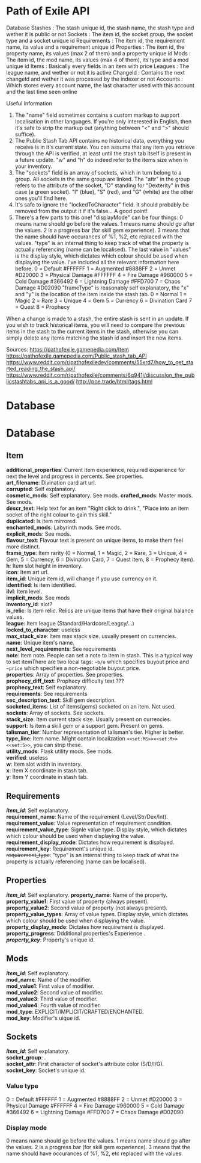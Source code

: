 # Path of Exile API

Database
Stashes : The stash unique id, the stash name, the stash type and wether it is public or not
Sockets : The item id, the socket group, the socket type and a socket unique id
Requirements : The item id, the requirement name, its value and a requirement unique id
Properties : The item id, the property name, its values (max 2 of them) and a property unique id
Mods : The item id, the mod name, its values (max 4 of them), its type and a mod unique id
Items : Basically every fields in an item with price
Leagues : The league name, and wether or not it is active
ChangeId : Contains the next changeId and wether it was processed by the indexer or not
Accounts : Which stores every account name, the last character used with this account and the last time seen online

Useful information
1. The "name" field sometimes contains a custom markup to support localisation in other languages. If you're only interested in English, then it's safe to strip the markup out (anything between "<" and ">" should suffice).
2. The Public Stash Tab API contains no historical data, everything you receive is in it's current state. You can assume that any item you retrieve through the API is verified, at least until the stash tab itself is present in a future update. "w" and "h" do indeed refer to the items size when in your inventory.
3. The "sockets" field is an array of sockets, which in turn belong to a group. All sockets in the same group are linked. The "attr" in the group refers to the attribute of the socket, "D" standing for "Dexterity" in this case (a green socket). "I" (blue), "S" (red), and "G" (white) are the other ones you'll find here.
4. It's safe to ignore the "lockedToCharacter" field. It should probably be removed from the output it if it's false... A good point!
5. There's a few parts to this one! "displayMode" can be four things: 0 means name should go before the values. 1 means name should go after the values. 2 is a progress bar (for skill gem experience). 3 means that the name should have occurances of %1, %2, etc replaced with the values. "type" is an internal thing to keep track of what the property is actually referencing (name can be localised). The last value in "values" is the display style, which dictates which colour should be used when displaying the value. I've included all the relevant information here before. 0 = Default #FFFFFF 1 = Augmented #8888FF 2 = Unmet #D20000 3 = Physical Damage #FFFFFF 4 = Fire Damage #960000 5 = Cold Damage #366492 6 = Lightning Damage #FFD700 7 = Chaos Damage #D02090 "frameType" is reasonably self explanatory, the "x" and "y" is the location of the item inside the stash tab. 0 = Normal 1 = Magic 2 = Rare 3 = Unique 4 = Gem 5 = Currency 6 = Divination Card 7 = Quest 8 = Prophecy

When a change is made to a stash, the entire stash is sent in an update. If you wish to track historical items, you will need to compare the previous items in the stash to the current items in the stash, otherwise you can simply delete any items matching the stash id and insert the new items.

Sources:
https://pathofexile.gamepedia.com/Item
https://pathofexile.gamepedia.com/Public_stash_tab_API
https://www.reddit.com/r/pathofexiledev/comments/55xrd7/how_to_get_started_reading_the_stash_api/
https://www.reddit.com/r/pathofexile/comments/6q941j/discussion_the_publicstashtabs_api_is_a_good/
http://poe.trade/html/tags.html

# Database

# Database

## Item

**additional_properties**: Current item experience, required experience for next the level and progress in percents. See properties. <br />
**art_filename**: Divination card art url. <br />
**corrupted**: Self explanatory. <br />
**cosmetic_mods**: Self explanatory. See mods. 
**crafted_mods**: Master mods. See mods. <br />
**descr_text**: Help text for an item "Right click to drink.", "Place into an item socket of the right colour to gain this skill." <br />
**duplicated**: Is item mirrored. <br />
**enchanted_mods**: Labyrinth mods. See mods. <br />
**explicit_mods**: See mods. <br />
**flavour_text**: Flavour text is present on unique items, to make them feel more distinct. <br />
**frame_type**: Item rarity (0 = Normal, 1 = Magic, 2 = Rare, 3 = Unique, 4 = Gem, 5 = Currency, 6 = Divination Card, 7 = Quest item, 8 = Prophecy item). <br />
**h**: Item slot height in inventory. <br />
**icon**: Item art url. <br />
**item_id**: Unique item id, will change if you use currency on it. <br />
**identified**: Is item identified. <br />
**ilvl**: Item level. <br />
**implicit_mods**: See mods <br />
**inventory_id**: slot? <br />
**is_relic**: Is item relic. Relics are unique items that have their original balance values. <br />
**league**: Item league (Standard/Hardcore/Leagcy/...) <br />
**locked_to_character**: useless <br />
**max_stack_size**: Item max stack size. usually present on currencies. <br />
**name**: Unique item's name. <br />
**next_level_requirements**: See requirements <br />
**note**: Item note. People can set a note to item in stash. This is a typical way to set itemThere are two local tags: `~b/o` which specifies buyout price and `~price` which specifies a non-negotiable buyout price. <br />
**properties**: Array of properties. See properties. <br />
**prophecy_diff_text**: Prophecy difficulty text	??? <br />
**prophecy_text**: Self explanatory. <br />
**requirements**: See requirements <br />
**sec_description_text**: Skill gem description. <br />
**socketed_items**: List of items(gems) socketed on an item. Not used. <br />
**sockets**: Array of sockets. See sockets. <br />
**stack_size**: Item current stack size. Usually present on currencies. <br />
**support**: Is item a skill gem or a support gem. Present on gems. <br />
**talisman_tier**: Number representation of talisman's tier. Higher is better. <br />
**type_line**: Item name. Might contain localization `<<set:MS>><<set:M>><<set:S>>`, you can strip these. <br />
**utility_mods**: Flask utility mods. See mods. <br />
**verified**: useless <br />
**w**: Item slot width in inventory. <br />
**x**: Item X coordinate in stash tab. <br />
**y**: Item Y coordinate in stash tab. <br />

## Requirements
**_item_id_**: Self explanatory. <br />
**requirement_name**: Name of the requirement (Level/Str/Dex/Int). <br />
**requirement_value**: Value representation of requirement condition.
**requirement_value_type**: Signle value type. Display style, which dictates which colour should be used when displaying the value. <br />
**requirement_display_mode**: Dictates how requirement is displayed. <br />
**requirement_key**: Requirement's unique id. <br />
~~requirement_type~~: "type" is an internal thing to keep track of what the property is actually referencing (name can be localised). <br />

## Properties
**_item_id_**: Self explanatory.
**property_name**: Name of the property. <br />
**property_value1**: First value of property (always present). <br />
**property_value2**: Second value of property (not always present). <br />
**property_value_types**: Array of value types. Display style, which dictates which colour should be used when displaying the value. <br />
**property_display_mode**: Dictates how requirement is displayed. <br />
**property_progress**: Ddditional properties's Experience	. <br />
**_property_key_**: Property's unique id. <br />

## Mods
**_item_id_**: Self explanatory. <br />
**mod_name**: Name of the modifier. <br />
**mod_value1**: First value of modifier. <br />
**mod_value2**: Second value of modifier. <br />
**mod_value3**: Third value of modifier. <br />
**mod_value4**: Fourth value of modifier. <br />
**mod_type**: EXPLICIT/IMPLICIT/CRAFTED/ENCHANTED. <br />
**mod_key**: Modifier's uique id. <br />

## Sockets
**_item_id_**: Self explanatory. <br />
**socket_group**: . <br />
**socket_attr**: First character of socket's attribute color (S/D/I/G). <br />
**socket_key**: Socket's unique id. <br />

### Value type
0 = Default #FFFFFF 1 = Augmented #8888FF 2 = Unmet #D20000 3 = Physical Damage #FFFFFF 4 = Fire Damage #960000 5 = Cold Damage #366492 6 = Lightning Damage #FFD700 7 = Chaos Damage #D02090

### Display mode
0 means name should go before the values. 1 means name should go after the values. 2 is a progress bar (for skill gem experience). 3 means that the name should have occurances of %1, %2, etc replaced with the values.
